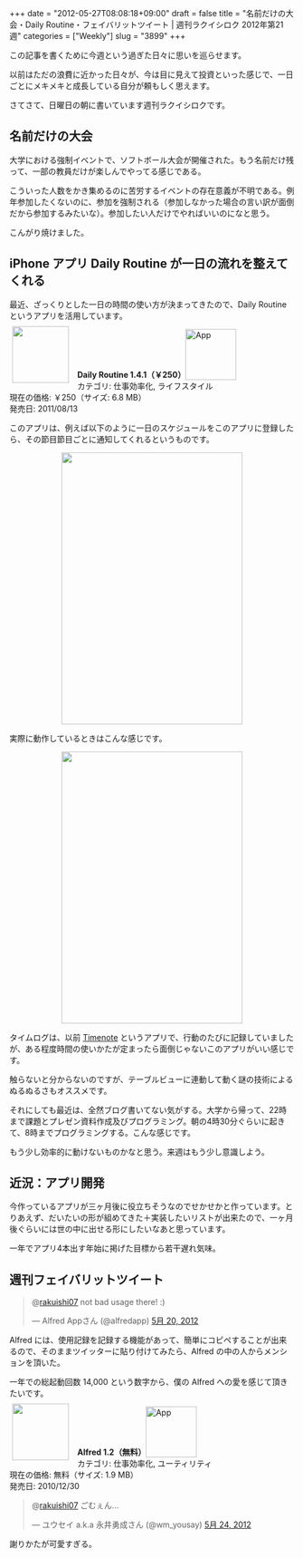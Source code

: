 +++
date = "2012-05-27T08:08:18+09:00"
draft = false
title = "名前だけの大会・Daily Routine・フェイバリットツイート | 週刊ラクイシロク 2012年第21週"
categories = ["Weekly"]
slug = "3899"
+++

この記事を書くために今週という過ぎた日々に思いを巡らせます。

以前はただの浪費に近かった日々が、今は目に見えて投資といった感じで、一日ごとにメキメキと成長している自分が頼もしく思えます。

さてさて、日曜日の朝に書いています週刊ラクイシロクです。

<h2>名前だけの大会</h2>

大学における強制イベントで、ソフトボール大会が開催された。もう名前だけ残って、一部の教員だけが楽しんでやってる感じである。

こういった人数をかき集めるのに苦労するイベントの存在意義が不明である。例年参加したくないのに、参加を強制される（参加しなかった場合の言い訳が面倒だから参加するみたいな）。参加したい人だけでやればいいのになと思う。

こんがり焼けました。

<h2>iPhone アプリ Daily Routine が一日の流れを整えてくれる</h2>

最近、ざっくりとした一日の時間の使い方が決まってきたので、Daily Routine というアプリを活用しています。

<a href="https://itunes.apple.com/jp/app/id445173933?mt=8&uo=4&at=11l3RT" target="_blank" rel="nofollow"><img width="100" class="alignleft" align="left" src="http://a5.mzstatic.com/us/r1000/062/Purple/v4/ce/60/93/ce6093f9-3861-67dd-39f5-8911b8f78b11/mzl.dxfwfshf.100x100-75.png" style="margin: -5px 15px 1px 5px;"></a><strong> Daily Routine 1.4.1（￥250）</strong><a href="https://itunes.apple.com/jp/app/id445173933?mt=8&uo=4&at=11l3RT" target="_blank" rel="nofollow"><img src="/images/2012/12/viewinitunes_jp.png" style="vertical-align:bottom;" width="90" alt="App"></a><br> カテゴリ: 仕事効率化, ライフスタイル<br> 現在の価格: ￥250（サイズ: 6.8 MB）<br> 発売日: 2011/08/13<br style="clear: both;">

このアプリは、例えば以下のように一日のスケジュールをこのアプリに登録したら、その節目節目ごとに通知してくれるというものです。

<img style="display:block; margin-left:auto; margin-right:auto;" src="/images/2012/05/3899_1.png" border="0" width="320" height="480" />

実際に動作しているときはこんな感じです。

<img style="display:block; margin-left:auto; margin-right:auto;" src="/images/2012/05/3899_2.png" border="0" width="320" height="480" />

タイムログは、以前 <a href="http://rakuishi.com/iphone/1886/" target="_blank">Timenote</a> というアプリで、行動のたびに記録していましたが、ある程度時間の使いかたが定まったら面倒じゃないこのアプリがいい感じです。

触らないと分からないのですが、テーブルビューに連動して動く謎の技術によるぬるぬるさもオススメです。

それにしても最近は、全然ブログ書いてない気がする。大学から帰って、22時まで課題とプレゼン資料作成及びプログラミング。朝の4時30分ぐらいに起きて、8時までプログラミングする。こんな感じです。

もう少し効率的に動けないものかなと思う。来週はもう少し意識しよう。

<h2>近況：アプリ開発</h2>

今作っているアプリが三ヶ月後に役立ちそうなのでせかせかと作っています。とりあえず、だいたいの形が組めてきた＋実装したいリストが出来たので、一ヶ月後ぐらいには世の中に出せる形にしたいなあと思っています。

一年でアプリ4本出す年始に掲げた目標から若干遅れ気味。

<h2>週刊フェイバリットツイート</h2>

<blockquote class="twitter-tweet" data-in-reply-to="204127789455130624" lang="ja"><p>@<a href="https://twitter.com/rakuishi07">rakuishi07</a> not bad usage there! :)</p>&mdash; Alfred Appさん (@alfredapp) <a href="https://twitter.com/alfredapp/status/204146207512215552" data-datetime="2012-05-20T09:47:03+00:00">5月 20, 2012</a></p></blockquote>


Alfred には、使用記録を記録する機能があって、簡単にコピペすることが出来るので、そのままツイッターに貼り付けてみたら、Alfred の中の人からメンションを頂いた。

一年での総起動回数 14,000 という数字から、僕の Alfred への愛を感じて頂きたいです。

<a href="https://itunes.apple.com/jp/app/id405843582?mt=8&uo=4&at=11l3RT" target="_blank" rel="nofollow"><img width="100" class="alignleft" align="left" src="http://a1.mzstatic.com/us/r1000/069/Purple/v4/b4/7b/51/b47b5118-5ba5-a359-0bc6-e71494225963/appicon.100x100-75.png" style="margin: -5px 15px 1px 5px;"></a><strong> Alfred 1.2（無料）</strong><a href="https://itunes.apple.com/jp/app/id405843582?mt=8&uo=4&at=11l3RT" target="_blank" rel="nofollow"><img src="/images/2012/12/viewinitunes_jp.png" style="vertical-align:bottom;" width="90" alt="App"></a><br> カテゴリ: 仕事効率化, ユーティリティ<br> 現在の価格: 無料（サイズ: 1.9 MB）<br> 発売日: 2010/12/30<br style="clear: both;">

<blockquote class="twitter-tweet" data-in-reply-to="205525785870733312" lang="ja"><p>@<a href="https://twitter.com/rakuishi07">rakuishi07</a> ごむぇん…</p>&mdash; ユウセイ a.k.a 永井勇成さん (@wm_yousay) <a href="https://twitter.com/wm_yousay/status/205526079492997120" data-datetime="2012-05-24T05:10:10+00:00">5月 24, 2012</a></p></blockquote>


謝りかたが可愛すぎる。
